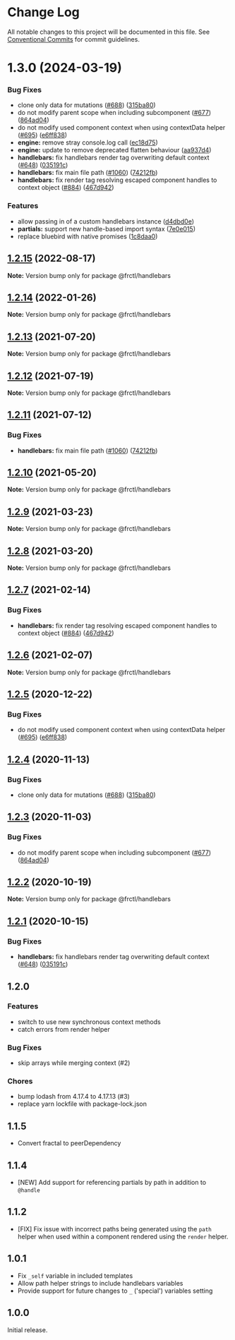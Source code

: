 # Change Log

All notable changes to this project will be documented in this file.
See [Conventional Commits](https://conventionalcommits.org) for commit guidelines.

# 1.3.0 (2024-03-19)

### Bug Fixes

-   clone only data for mutations ([#688](https://github.com/frctl/fractal/issues/688)) ([315ba80](https://github.com/frctl/fractal/commit/315ba8010ed33a7e3314376c108b39f68c7d4435))
-   do not modify parent scope when including subcomponent ([#677](https://github.com/frctl/fractal/issues/677)) ([864ad04](https://github.com/frctl/fractal/commit/864ad04faf3dfa4d2397091d991d2edb6e20d52f))
-   do not modify used component context when using contextData helper ([#695](https://github.com/frctl/fractal/issues/695)) ([e6ff838](https://github.com/frctl/fractal/commit/e6ff8383b4ebc2b93d70a8a176c30c49d3581139))
-   **engine:** remove stray console.log call ([ec18d75](https://github.com/frctl/fractal/commit/ec18d7581e9c18581738ca13642262a132ffa526))
-   **engine:** update to remove deprecated flatten behaviour ([aa937d4](https://github.com/frctl/fractal/commit/aa937d4f9d74c3120feefc31140d69459d2d46f0))
-   **handlebars:** fix handlebars render tag overwriting default context ([#648](https://github.com/frctl/fractal/issues/648)) ([035191c](https://github.com/frctl/fractal/commit/035191c7b2cd97d928143b312f428b75b1629ff6))
-   **handlebars:** fix main file path ([#1060](https://github.com/frctl/fractal/issues/1060)) ([74212fb](https://github.com/frctl/fractal/commit/74212fbb2c2e757154121d5d78a2d1c2857e1cfc))
-   **handlebars:** fix render tag resolving escaped component handles to context object ([#884](https://github.com/frctl/fractal/issues/884)) ([467d942](https://github.com/frctl/fractal/commit/467d942f089d81b955e4ce514d3c69bd1ce9c177))

### Features

-   allow passing in of a custom handlebars instance ([d4dbd0e](https://github.com/frctl/fractal/commit/d4dbd0e7a14145b5e303665d46837f11e6715702))
-   **partials:** support new handle-based import syntax ([7e0e015](https://github.com/frctl/fractal/commit/7e0e015ceb8c80ca9bc5cde530a14599f5af40f1))
-   replace bluebird with native promises ([1c8daa0](https://github.com/frctl/fractal/commit/1c8daa09a70962211ce550eff9a930ee3d9a9323))

## [1.2.15](https://github.com/frctl/fractal/compare/@frctl/handlebars@1.2.14...@frctl/handlebars@1.2.15) (2022-08-17)

**Note:** Version bump only for package @frctl/handlebars

## [1.2.14](https://github.com/frctl/fractal/compare/@frctl/handlebars@1.2.13...@frctl/handlebars@1.2.14) (2022-01-26)

**Note:** Version bump only for package @frctl/handlebars

## [1.2.13](https://github.com/frctl/fractal/compare/@frctl/handlebars@1.2.12...@frctl/handlebars@1.2.13) (2021-07-20)

**Note:** Version bump only for package @frctl/handlebars

## [1.2.12](https://github.com/frctl/fractal/compare/@frctl/handlebars@1.2.11...@frctl/handlebars@1.2.12) (2021-07-19)

**Note:** Version bump only for package @frctl/handlebars

## [1.2.11](https://github.com/frctl/fractal/compare/@frctl/handlebars@1.2.10...@frctl/handlebars@1.2.11) (2021-07-12)

### Bug Fixes

-   **handlebars:** fix main file path ([#1060](https://github.com/frctl/fractal/issues/1060)) ([74212fb](https://github.com/frctl/fractal/commit/74212fbb2c2e757154121d5d78a2d1c2857e1cfc))

## [1.2.10](https://github.com/frctl/fractal/compare/@frctl/handlebars@1.2.9...@frctl/handlebars@1.2.10) (2021-05-20)

**Note:** Version bump only for package @frctl/handlebars

## [1.2.9](https://github.com/frctl/fractal/compare/@frctl/handlebars@1.2.8...@frctl/handlebars@1.2.9) (2021-03-23)

**Note:** Version bump only for package @frctl/handlebars

## [1.2.8](https://github.com/frctl/fractal/compare/@frctl/handlebars@1.2.7...@frctl/handlebars@1.2.8) (2021-03-20)

**Note:** Version bump only for package @frctl/handlebars

## [1.2.7](https://github.com/frctl/fractal/compare/@frctl/handlebars@1.2.6...@frctl/handlebars@1.2.7) (2021-02-14)

### Bug Fixes

-   **handlebars:** fix render tag resolving escaped component handles to context object ([#884](https://github.com/frctl/fractal/issues/884)) ([467d942](https://github.com/frctl/fractal/commit/467d942f089d81b955e4ce514d3c69bd1ce9c177))

## [1.2.6](https://github.com/frctl/fractal/compare/@frctl/handlebars@1.2.5...@frctl/handlebars@1.2.6) (2021-02-07)

**Note:** Version bump only for package @frctl/handlebars

## [1.2.5](https://github.com/frctl/fractal/compare/@frctl/handlebars@1.2.4...@frctl/handlebars@1.2.5) (2020-12-22)

### Bug Fixes

-   do not modify used component context when using contextData helper ([#695](https://github.com/frctl/fractal/issues/695)) ([e6ff838](https://github.com/frctl/fractal/commit/e6ff8383b4ebc2b93d70a8a176c30c49d3581139))

## [1.2.4](https://github.com/frctl/fractal/compare/@frctl/handlebars@1.2.3...@frctl/handlebars@1.2.4) (2020-11-13)

### Bug Fixes

-   clone only data for mutations ([#688](https://github.com/frctl/fractal/issues/688)) ([315ba80](https://github.com/frctl/fractal/commit/315ba8010ed33a7e3314376c108b39f68c7d4435))

## [1.2.3](https://github.com/frctl/fractal/compare/@frctl/handlebars@1.2.2...@frctl/handlebars@1.2.3) (2020-11-03)

### Bug Fixes

-   do not modify parent scope when including subcomponent ([#677](https://github.com/frctl/fractal/issues/677)) ([864ad04](https://github.com/frctl/fractal/commit/864ad04faf3dfa4d2397091d991d2edb6e20d52f))

## [1.2.2](https://github.com/frctl/fractal/compare/@frctl/handlebars@1.2.1...@frctl/handlebars@1.2.2) (2020-10-19)

**Note:** Version bump only for package @frctl/handlebars

## [1.2.1](https://github.com/frctl/fractal/compare/@frctl/handlebars@1.2.0...@frctl/handlebars@1.2.1) (2020-10-15)

### Bug Fixes

-   **handlebars:** fix handlebars render tag overwriting default context ([#648](https://github.com/frctl/fractal/issues/648)) ([035191c](https://github.com/frctl/fractal/commit/035191c7b2cd97d928143b312f428b75b1629ff6))

## 1.2.0

### Features

-   switch to use new synchronous context methods
-   catch errors from render helper

### Bug Fixes

-   skip arrays while merging context (#2)

### Chores

-   bump lodash from 4.17.4 to 4.17.13 (#3)
-   replace yarn lockfile with package-lock.json

## 1.1.5

-   Convert fractal to peerDependency

## 1.1.4

-   [NEW] Add support for referencing partials by path in addition to `@handle`

## 1.1.2

-   [FIX] Fix issue with incorrect paths being generated using the `path` helper when used within a component rendered using the `render` helper.

## 1.0.1

-   Fix `_self` variable in included templates
-   Allow path helper strings to include handlebars variables
-   Provide support for future changes to `_` ('special') variables setting

## 1.0.0

Initial release.
